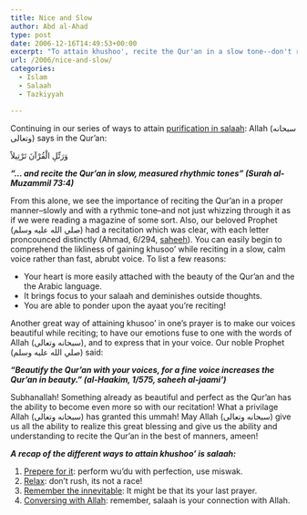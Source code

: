 ```yaml
---
title: Nice and Slow
author: Abd al-Ahad
type: post
date: 2006-12-16T14:49:53+00:00
excerpt: "To attain khushoo', recite the Qur'an in a slow tone--don't rush! It beautifies the Qur'an, diminishes outside thoughts, and you connect with it more."
url: /2006/nice-and-slow/
categories:
  - Islam
  - Salaah
  - Tazkiyyah

---
```

Continuing in our series of ways to attain [purification in salaah][1]: Allah (سبحانه وتعالى) says in the Qur’an:

<div class="quran">
  وَرَتِّلِ الْقُرْآنَ تَرْتِيلاً
</div>

_**“&#8230; and recite the Qur’an in slow, measured rhythmic tones” (Surah al-Muzammil 73:4)**_

From this alone, we see the importance of reciting the Qur’an in a proper manner–slowly and with a rythmic tone–and not just whizzing through it as if we were reading a magazine of some sort. Also, our beloved Prophet (صلي الله عليه وسلم) had a recitation which was clear, with each letter proncounced distinctly (Ahmad, 6/294, [saheeh][2]). You can easily begin to comprehend the likliness of gaining khusoo’ while reciting in a slow, calm voice rather than fast, abrubt voice. To list a few reasons:

  * Your heart is more easily attached with the beauty of the Qur’an and the the Arabic language.
  * It brings focus to your salaah and deminishes outside thoughts.
  * You are able to ponder upon the ayaat you&#8217;re reciting!

Another great way of attaining khusoo’ in one’s prayer is to make our voices beautiful while reciting; to have our emotions fuse to one with the words of Allah (سبحانه وتعالى), and to express that in your voice. Our noble Prophet (صلي الله عليه وسلم) said:

_**“Beautify the Qur’an with your voices, for a fine voice increases the Qur’an in beauty.” (al-Haakim, 1/575, saheeh al-jaami’)**_

Subhanallah! Something already as beautiful and perfect as the Qur’an has the ability to become even more so with our recitation! What a privilage Allah (سبحانه وتعالى) has granted this ummah! May Allah (سبحانه وتعالى) give us all the ability to realize this great blessing and give us the ability and understanding to recite the Qur’an in the best of manners, ameen!

**_A recap of the different ways to attain khushoo&#8217; is salaah:_**

  1. [Prepere for it][3]: perform wu&#8217;du with perfection, use miswak.
  2. [Relax][4]: don&#8217;t rush, its not a race!
  3. [Remember the innevitable][5]: It might be that its your last prayer.
  4. [Conversing with Allah][6]: remember, salaah is your connection with Allah.

 [1]: http://www.ilmfruits.com/purification-of-salaah/
 [2]: /what-is-a-hadith/
 [3]: http://www.ilmfruits.com/salaah-preperation-is-key/
 [4]: http://www.ilmfruits.com/salaah-relax/
 [5]: http://www.ilmfruits.com/your-last-prayer/
 [6]: http://www.ilmfruits.com/salaah-a-conversation-with-allah/